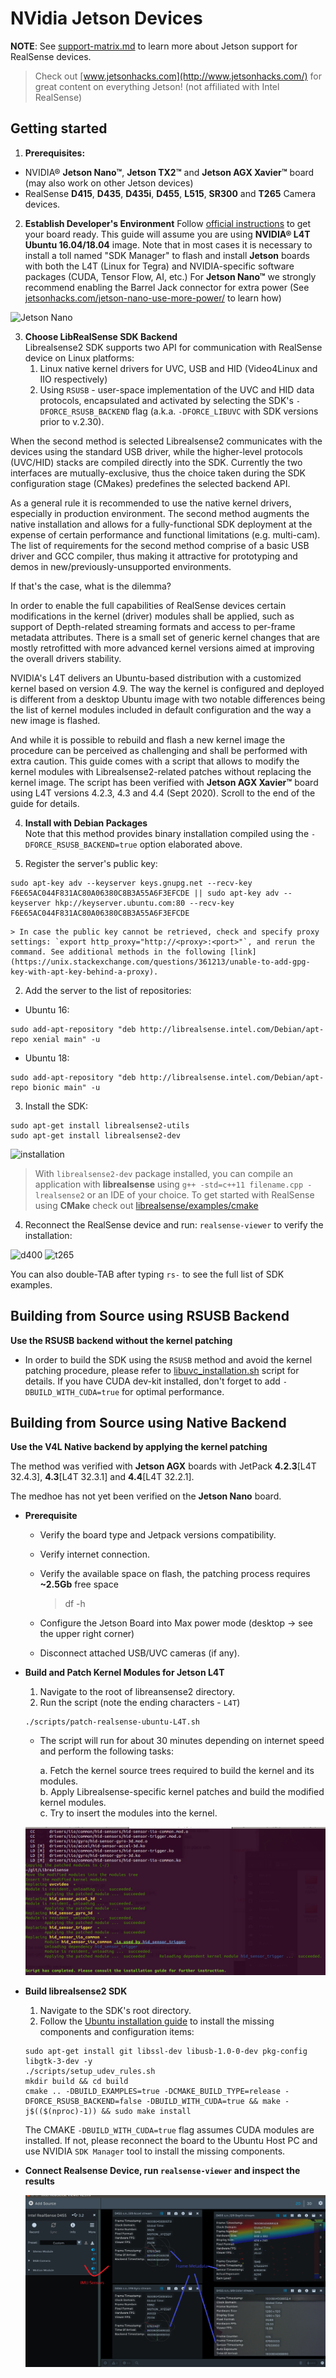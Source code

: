 # NVidia Jetson Devices

**NOTE**: See [support-matrix.md](./support-matrix.md) to learn more about Jetson support for RealSense devices.

> Check out [www.jetsonhacks.com](http://www.jetsonhacks.com/) for great content on everything Jetson! (not affiliated with Intel RealSense)

## Getting started

1. **Prerequisites:**

  * NVIDIA® **Jetson Nano™**, **Jetson TX2™** and **Jetson AGX Xavier™** board (may also work on other Jetson devices)
  * RealSense **D415**, **D435**, **D435i**, **D455**, **L515**, **SR300** and **T265** Camera devices.


2. **Establish Developer's Environment**
Follow [official instructions](https://developer.nvidia.com/embedded/learn/getting-started-jetson) to get your board ready. This guide will assume you are using **NVIDIA® L4T Ubuntu 16.04/18.04** image. Note that in most cases it is necessary to install a toll named "SDK Manager" to flash and install **Jetson** boards with both the L4T (Linux for Tegra) and NVIDIA-specific software packages (CUDA, Tensor Flow, AI, etc.)
For **Jetson Nano™** we strongly recommend enabling the Barrel Jack connector for extra power (See [jetsonhacks.com/jetson-nano-use-more-power/](https://www.jetsonhacks.com/2019/04/10/jetson-nano-use-more-power/) to learn how)

  ![Jetson Nano](./img/jetson.jpg)

3. **Choose LibRealSense SDK Backend**  
Librealsense2 SDK supports two API for communication with RealSense device on Linux platforms:
    1. Linux native kernel drivers for UVC, USB and HID (Video4Linux and IIO respectively)
    2. Using `RSUSB` - user-space implementation of the UVC and HID data protocols, encapsulated and activated by selecting the SDK's `-DFORCE_RSUSB_BACKEND` flag (a.k.a. `-DFORCE_LIBUVC` with SDK versions prior to v.2.30).  

  When the second method is selected Librealsense2 communicates with the devices using the standard USB driver, while the higher-level protocols  (UVC/HID) stacks are compiled directly into the SDK.
  Currently the two interfaces are mutually-exclusive, thus the choice taken during the SDK configuration stage (CMakes) predefines the selected backend API.

  As a general rule it is recommended to use the native kernel drivers, especially in production environment.
The second method augments the native installation and allows for a fully-functional SDK deployment at the expense of certain performance and functional limitations (e.g. multi-cam).
The list of requirements for the second method comprise of a basic USB driver and GCC compiler, thus making it attractive for prototyping and demos in new/previously-unsupported environments.

  If that's the case, what is the dilemma?

  In order to enable the full capabilities of RealSense devices certain modifications in the kernel (driver) modules shall be applied, such as support of Depth-related streaming formats and access to per-frame metadata attributes. There is a small set of generic kernel changes that are mostly retrofitted with more advanced kernel versions aimed at improving the overall drivers stability.

  NVIDIA's L4T delivers an Ubuntu-based distribution with a customized kernel based on version 4.9. The way the kernel is configured and deployed is different from a desktop Ubuntu image with two notable differences being the list of kernel modules included in default configuration and the way a new image is flashed.

  And while it is possible to rebuild and flash a new kernel image the procedure can be perceived as challenging and shall be performed with extra caution.
This guide comes with a script that allows to modify the kernel modules with Librealsense2-related patches without replacing the kernel image. The script has been verified with **Jetson AGX Xavier™** board using L4T versions 4.2.3, 4.3 and 4.4 (Sept 2020). Scroll to the end of the guide for details.


4. **Install with Debian Packages**  
Note that this method provides binary installation compiled using the `-DFORCE_RSUSB_BACKEND=true` option elaborated above.

  1. Register the server's public key:  
  ```
  sudo apt-key adv --keyserver keys.gnupg.net --recv-key F6E65AC044F831AC80A06380C8B3A55A6F3EFCDE || sudo apt-key adv --keyserver hkp://keyserver.ubuntu.com:80 --recv-key F6E65AC044F831AC80A06380C8B3A55A6F3EFCDE
  ```

    > In case the public key cannot be retrieved, check and specify proxy settings: `export http_proxy="http://<proxy>:<port>"`, and rerun the command. See additional methods in the following [link](https://unix.stackexchange.com/questions/361213/unable-to-add-gpg-key-with-apt-key-behind-a-proxy).  

  2. Add the server to the list of repositories:

  * Ubuntu 16:  
  ```
  sudo add-apt-repository "deb http://librealsense.intel.com/Debian/apt-repo xenial main" -u
  ```

  * Ubuntu 18:
  ```
  sudo add-apt-repository "deb http://librealsense.intel.com/Debian/apt-repo bionic main" -u
  ```

  3. Install the SDK:
  ```
  sudo apt-get install librealsense2-utils
  sudo apt-get install librealsense2-dev
  ```
  ![installation](./img/install-jetson.png)


  > With `librealsense2-dev` package installed, you can compile an application with **librealsense** using `g++ -std=c++11 filename.cpp -lrealsense2` or an IDE of your choice. To get started with RealSense using **CMake** check out [librealsense/examples/cmake](https://github.com/IntelRealSense/librealsense/tree/master/examples/cmake)

  4. Reconnect the RealSense device and run: `realsense-viewer` to verify the installation:

  ![d400](./img/jetson-d400.png) ![t265](./img/jetson-t265.png)

  You can also double-TAB after typing `rs-` to see the full list of SDK examples.
  
## Building from Source using RSUSB Backend

**Use the RSUSB backend without the kernel patching**

  * In order to build the SDK using the `RSUSB` method and avoid the kernel patching procedure, please refer to [libuvc_installation.sh](https://github.com/IntelRealSense/librealsense/blob/master/scripts/libuvc_installation.sh) script for details. If you have CUDA dev-kit installed, don't forget to add `-DBUILD_WITH_CUDA=true` for optimal performance.
    
 ## Building from Source using Native Backend
 
 **Use the V4L Native backend by applying the kernel patching**
 
   The method was verified with **Jetson AGX** boards with JetPack **4.2.3**[L4T 32.4.3], **4.3**[L4T 32.3.1] and **4.4**[L4T 32.2.1]. 
   
   The medhoe has not yet been verified on the **Jetson Nano** board.
  
  * **Prerequisite**
  
    * Verify the board type and Jetpack versions compatibility.  
    * Verify internet connection.  
    * Verify the available space on flash, the patching process requires **~2.5Gb** free space  
       >df -h
        
    * Configure the Jetson Board into Max power mode (desktop -> see the upper right corner)  
    * Disconnect attached USB/UVC cameras (if any).  
     
  * **Build and Patch Kernel Modules for Jetson L4T** 
  
    1. Navigate to the root of libreansense2 directory.  
    2. Run the script (note the ending characters - `L4T`)  
    ```
    ./scripts/patch-realsense-ubuntu-L4T.sh  
    ```
    * The script will run for about 30 minutes depending on internet speed and perform the following tasks:  
    
      a. Fetch the kernel source trees required to build the kernel and its modules.  
      b. Apply Librealsense-specific kernel patches and build the modified kernel modules.  
      c. Try to insert the modules into the kernel.  
      
    ![d400](./img/jetson_l4t_kernel_patches.png)

  * **Build librealsense2 SDK**  
  
    1. Navigate to the SDK's root directory.  
    2. Follow the [Ubuntu installation guide](./installation.md) to install the missing components and configuration items:  
    ```
    sudo apt-get install git libssl-dev libusb-1.0-0-dev pkg-config libgtk-3-dev -y
    ./scripts/setup_udev_rules.sh  
    mkdir build && cd build  
    cmake .. -DBUILD_EXAMPLES=true -DCMAKE_BUILD_TYPE=release -DFORCE_RSUSB_BACKEND=false -DBUILD_WITH_CUDA=true && make -j$(($(nproc)-1)) && sudo make install
    ```
       The CMAKE `-DBUILD_WITH_CUDA=true` flag assumes CUDA modules are installed. If not, please reconnect the board to the Ubuntu Host PC and use NVIDIA `SDK Manager` tool to install the missing components.

  * **Connect Realsense Device, run `realsense-viewer` and inspect the results**
  
       ![d400](./img/jetson_l4t_sensors_md.png)
